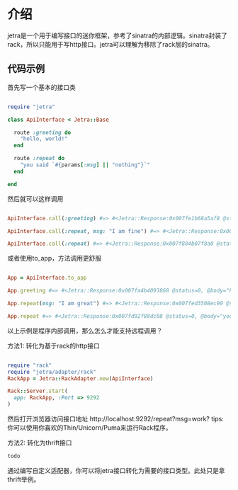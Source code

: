 # 介绍

jetra是一个用于编写接口的迷你框架，参考了sinatra的内部逻辑。sinatra封装了rack，所以只能用于写http接口。jetra可以理解为移除了rack层的sinatra。

## 代码示例

首先写一个基本的接口类

```ruby

require "jetra"

class ApiInterface < Jetra::Base

  route :greeting do
    "hello, world!"
  end

  route :repeat do
    "you said `#{params[:msg] || "nothing"}`"
  end

end
```

然后就可以这样调用

```ruby

ApiInterface.call(:greeting) #=> #<Jetra::Response:0x007fe1b68a5af8 @status=0, @body="hello, world!">

ApiInterface.call(:repeat, msg: "I am fine") #=> #<Jetra::Response:0x007fc1a8897be8 @status=0, @body="you said `I am fine`">

ApiInterface.call(:repeat) #=> #<Jetra::Response:0x007f804b07f8a0 @status=0, @body="you said `nothing`">
```

或者使用to_app，方法调用更舒服

```ruby

App = ApiInterface.to_app

App.greeting #=> #<Jetra::Response:0x007fa4b4093868 @status=0, @body="hello, world!">

App.repeat(msg: "I am great") #=> #<Jetra::Response:0x007fed3508ec90 @status=0, @body="you said `I am great`">

App.repeat #=> #<Jetra::Response:0x007fd92f88dc08 @status=0, @body="you said `nothing`">
```

以上示例是程序内部调用，那么怎么才能支持远程调用？

方法1: 转化为基于rack的http接口

```ruby

require "rack"
require "jetra/adapter/rack"
RackApp = Jetra::RackAdapter.new(ApiInterface)

Rack::Server.start(
  app: RackApp, :Port => 9292
)
```

然后打开浏览器访问接口地址 http://localhost:9292/repeat?msg=work?
tips: 你可以使用你喜欢的Thin/Unicorn/Puma来运行Rack程序。

方法2: 转化为thrift接口

```ruby
todo
```

通过编写自定义适配器，你可以将jetra接口转化为需要的接口类型。此处只是拿thrift举例。




















